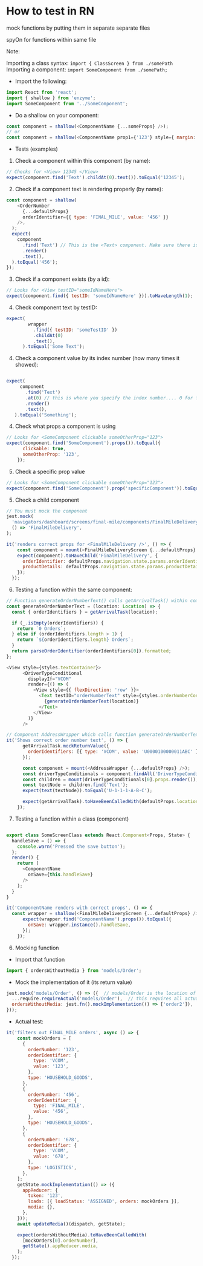 # How to test in RN

mock functions by putting them in separate separate files

spyOn for functions within same file

Note:

Importing a class syntax:
`import { ClassScreen } from ./somePath`
Importing a component:
`import SomeComponent from ./somePath;`

- Import the following:

```js
import React from 'react';
import { shallow } from 'enzyme';
import SomeComponent from '../SomeComponent';
```

- Do a shallow on your component:

```js
const component = shallow(<ComponentName {...someProps} />);
// or
const component = shallow(<ComponentName prop1={'123'} style={ margin: 5 } />);
```

- Tests (examples)

1. Check a component within this component (by name):
```js
// Checks for <View> 12345 </View>
expect(component.find('Text').childAt(0).text()).toEqual('12345');
```

2. Check if a component text is rendering properly (by name):
```js
const component = shallow(
    <OrderNumber
      {...defaultProps}
      orderIdentifier={{ type: 'FINAL_MILE', value: '456' }}
    />,
  );
  expect(
    component
      .find('Text') // This is the <Text> component. Make sure there is only one of them
      .render()
      .text(),
  ).toEqual('456');
});
```

3. Check if a component exists (by a id):
```js
// Looks for <View testID="someIdNameHere">
expect(component.find({ testID: 'someIdNameHere' })).toHaveLength(1);
```

4. Check component text by testID:
```js
expect(
        wrapper
          .find({ testID: 'someTestID' })
          .childAt(0)  
          .text(),
      ).toEqual('Some Text');
```

4. Check a component value by its index number (how many times it showed):
```js

expect(
     component
       .find('Text')
       .at(0) // this is where you specify the index number.... 0 for first time it showed
       .render()
       .text(),
   ).toEqual('Something');
```

4. Check what props a component is using
```js
// Looks for <SomeComponent clickable someOtherProp="123">
expect(component.find('SomeComponent').props()).toEqual({
      clickable: true,
      someOtherProp: '123',
    });
```

5. Check a specific prop value
```js
// Looks for <SomeComponent clickable someOtherProp="123">
expect(component.find('SomeComponent').prop('specificComponent')).toEqual('123');
```

5. Check a child component
```js
// You must mock the component
jest.mock(
  'navigators/dashboard/screens/final-mile/components/FinalMileDelivery',
  () => 'FinalMileDelivery',
);

it('renders correct props for <FinalMileDelivery />', () => {
    const component = mount(<FinalMileDeliveryScreen {...defaultProps} />);
    expect(component).toHaveChild('FinalMileDelivery', {
      orderIdentifier: defaultProps.navigation.state.params.orderIdentifier,
      productDetails: defaultProps.navigation.state.params.productDetails,
    });
  });


```
6. Testing a function within the same component:

```js
// Function generateOrderNumberText() calls getArrivalTask() within component AddressWrapper
const generateOrderNumberText = (location: Location) => {
  const { orderIdentifiers } = getArrivalTask(location);

  if (_.isEmpty(orderIdentifiers)) {
    return `0 Orders`;
  } else if (orderIdentifiers.length > 1) {
    return `${orderIdentifiers.length} Orders`;
  }
  return parseOrderIdentifier(orderIdentifiers[0]).formatted;
};

<View style={styles.textContainer}>
      <DriverTypeConditional
        displayIf="VCOM"
        render={() => (
          <View style={{ flexDirection: 'row' }}>
            <Text testID="orderNumberText" style={styles.orderNumberContent}>
              {generateOrderNumberText(location)}
            </Text>
          </View>
        )}
      />
```
```js
// Component AddressWrapper which calls function generateOrderNumberText
it('Shows correct order number text', () => {
      getArrivalTask.mockReturnValue({
        orderIdentifiers: [{ type: 'VCOM', value: 'U0000100000011ABC' }],
      });

      const component = mount(<AddressWrapper {...defaultProps} />);
      const driverTypeConditionals = component.findAll('DriverTypeConditional');
      const children = mount(driverTypeConditionals[0].props.render());
      const textNode = children.find('Text');
      expect(text(textNode)).toEqual('U-1-1-1-A-B-C');

      expect(getArrivalTask).toHaveBeenCalledWith(defaultProps.location);
    });
```

7. Testing a function within a class (component)
```js

export class SomeScreenClass extends React.Component<Props, State> {
  handleSave = () => {
    console.warn('Pressed the save button');
  };
  render() {
    return (
      <ComponentName
        onSave={this.handleSave}
      />
    );
  }
}

it('ComponentName renders with correct props', () => {
  const wrapper = shallow(<FinalMileDeliveryScreen {...defaultProps} />);
      expect(wrapper.find('ComponentName').props()).toEqual({
        onSave: wrapper.instance().handleSave,
      });
    });
```

6. Mocking function

- Import that function
```js
import { ordersWithoutMedia } from 'models/Order';
```

- Mock the implementation of it (its return value)
```js
jest.mock('models/Order', () => ({  // models/Order is the location of this function
  ...require.requireActual('models/Order'),  // this requires all actual tests from this module
  ordersWithoutMedia: jest.fn().mockImplementation(() => ['order2']),  // mocking return
}));
```

-  Actual test:
```js
it('filters out FINAL_MILE orders', async () => {
    const mockOrders = [
      {
        orderNumber: '123',
        orderIdentifier: {
          type: 'VCOM',
          value: '123',
        },
        type: 'HOUSEHOLD_GOODS',
      },
      {
        orderNumber: '456',
        orderIdentifier: {
          type: 'FINAL_MILE',
          value: '456',
        },
        type: 'HOUSEHOLD_GOODS',
      },
      {
        orderNumber: '678',
        orderIdentifier: {
          type: 'VCOM',
          value: '678',
        },
        type: 'LOGISTICS',
      },
    ];
    getState.mockImplementation(() => ({
      appReducer: {
        token: '123',
        loads: [{ loadStatus: 'ASSIGNED', orders: mockOrders }],
        media: {},
      },
    }));
    await updateMedia()(dispatch, getState);

    expect(ordersWithoutMedia).toHaveBeenCalledWith(
      [mockOrders[0].orderNumber],
      getState().appReducer.media,
    );
  });
  ```
